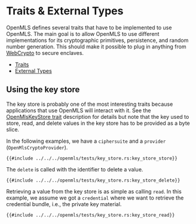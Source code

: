 # Traits & External Types

OpenMLS defines several traits that have to be implemented to use
OpenMLS.
The main goal is to allow OpenMLS to use different implementations for its
cryptographic primitives, persistence, and random number generation.
This should make it possible to plug in anything from [WebCrypto] to secure
enclaves.

- [Traits](./traits.md)
- [External Types](./types.md)

## Using the key store

The key store is probably one of the most interesting traits because applications
that use OpenMLS will interact with it.
See the [OpenMlsKeyStore trait](./traits.md#openmlskeystore) description for details
but note that the key used to store, read, and delete values in the key store has
to be provided as a byte slice.

In the following examples, we have a `ciphersuite` and a `provider` (`OpenMlsCryptoProvider`).

```rust,no_run,noplayground
{{#include ../../../openmls/tests/key_store.rs:key_store_store}}
```

The `delete` is called with the identifier to delete a value.

```rust,no_run,noplayground
{{#include ../../../openmls/tests/key_store.rs:key_store_delete}}
```

Retrieving a value from the key store is as simple as calling `read`.
In this example, we assume we got a `credential` where we want to retrieve the credential bundle, i.e., the private key material.

```rust,no_run,noplayground
{{#include ../../../openmls/tests/key_store.rs:key_store_read}}
```

[//]: # "links"
[webcrypto]: https://www.w3.org/TR/WebCryptoAPI/
